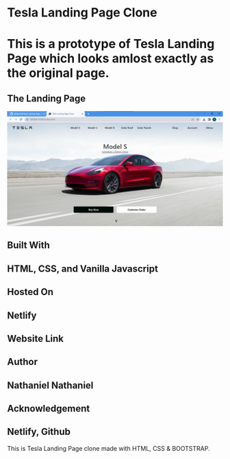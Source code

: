 # Tesla Landing Page Clone
# This is a prototype of Tesla Landing Page which looks amlost exactly as the original page.

## The Landing Page
![home](https://github.com/NattyGold/Tesla-Landing-Page-Clone/blob/main/project-img.png)

## Built With
## HTML, CSS, and Vanilla Javascript

## Hosted On
## Netlify

## Website Link


## Author
## Nathaniel Nathaniel

## Acknowledgement
## Netlify, Github
This is Tesla Landing Page clone made with HTML, CSS &amp; BOOTSTRAP.
